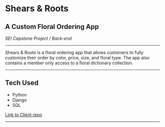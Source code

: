 # Shears & Roots
## A Custom Floral Ordering App ##
*SEI Capstone Project / Back-end*
___
Shears & Roots is a floral ordering app that allows customers to fully customize their order by color, price, size, and floral type. The app also contains a member only access to a floral dictionary collection.
___
## Tech Used
- Python
- Django
- SQL

[Link to Client repo](https://github.com/katherine-kania/project-4)
___